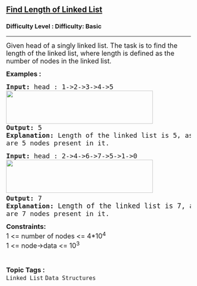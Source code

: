 <h2><a href="https://www.geeksforgeeks.org/problems/count-nodes-of-linked-list/1?page=1&category=Linked%20List&sortBy=submissions">Find Length of Linked List</a></h2><h3>Difficulty Level : Difficulty: Basic</h3><hr><div class="problems_problem_content__Xm_eO"><p><span style="font-size: 18px;">Given head of a singly linked list. The task is to find the length of the linked list, where length is defined as the number of nodes in the linked list.</span></p>
<p><strong><span style="font-size: 18px;">Examples :</span></strong></p>
<pre><strong><span style="font-size: 18px;">Input: </span></strong><span style="font-size: 18px;">head : 1-&gt;2-&gt;3-&gt;4-&gt;5<br><img src="https://media.geeksforgeeks.org/img-practice/prod/addEditProblem/700039/Web/Other/blobid0_1720505073.png" width="400" height="90"><br><strong>Output: </strong>5<strong>
Explanation:</strong> Length of the linked list is 5, as there <br>are 5 nodes present in it.</span>
</pre>
<pre><strong><span style="font-size: 18px;">Input: </span></strong><span style="font-size: 18px;">head : 2-&gt;4-&gt;6-&gt;7-&gt;5-&gt;1-&gt;0<br><img src="https://media.geeksforgeeks.org/img-practice/prod/addEditProblem/700039/Web/Other/blobid1_1720505089.png" width="400" height="90"> <br><strong>Output: </strong>7<strong>
Explanation: </strong></span><span style="font-size: 14pt;">Length of the linked list is 7, as there <br></span><span style="font-size: 18px;">are 7 nodes present in it.</span></pre>
<p><span style="font-size: 18px;"><strong>Constraints:</strong><br>1 &lt;= number of nodes &lt;= 4*10<sup>4</sup><br>1 &lt;= node-&gt;data &lt;= 10<sup>3</sup></span></p></div><br><p><span style=font-size:18px><strong>Topic Tags : </strong><br><code>Linked List</code>&nbsp;<code>Data Structures</code>&nbsp;